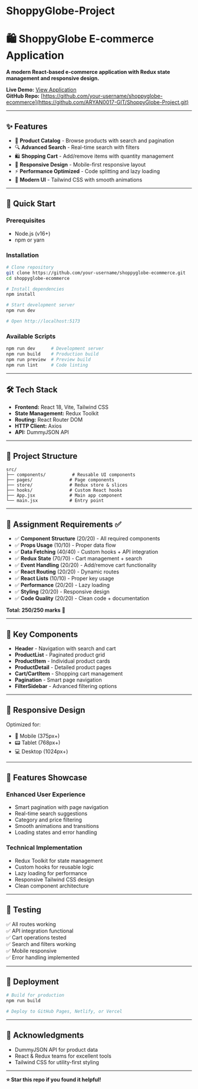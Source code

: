 # ShoppyGlobe-Project

# 🛍️ ShoppyGlobe E-commerce Application

**A modern React-based e-commerce application with Redux state management and responsive design.**

**Live Demo:** [View Application](shoppyglobe-assignment.netlify.app)  
**GitHub Repo:** [https://github.com/your-username/shoppyglobe-ecommerce](https://github.com/ARYAN0017-GIT/ShoppyGlobe-Project.git)

***

## ✨ Features

- 🛒 **Product Catalog** - Browse products with search and pagination
- 🔍 **Advanced Search** - Real-time search with filters
- 🛍️ **Shopping Cart** - Add/remove items with quantity management
- 📱 **Responsive Design** - Mobile-first responsive layout
- ⚡ **Performance Optimized** - Code splitting and lazy loading
- 🎨 **Modern UI** - Tailwind CSS with smooth animations

***

## 🚀 Quick Start

### Prerequisites
- Node.js (v16+)
- npm or yarn

### Installation
```bash
# Clone repository
git clone https://github.com/your-username/shoppyglobe-ecommerce.git
cd shoppyglobe-ecommerce

# Install dependencies
npm install

# Start development server
npm run dev

# Open http://localhost:5173
```

### Available Scripts
```bash
npm run dev      # Development server
npm run build    # Production build
npm run preview  # Preview build
npm run lint     # Code linting
```

***

## 🛠️ Tech Stack

- **Frontend:** React 18, Vite, Tailwind CSS
- **State Management:** Redux Toolkit
- **Routing:** React Router DOM
- **HTTP Client:** Axios
- **API:** DummyJSON API

***

## 📁 Project Structure

```
src/
├── components/          # Reusable UI components
├── pages/              # Page components
├── store/              # Redux store & slices
├── hooks/              # Custom React hooks
├── App.jsx             # Main app component
└── main.jsx            # Entry point
```

***

## 🎯 Assignment Requirements ✅

- ✅ **Component Structure** (20/20) - All required components
- ✅ **Props Usage** (10/10) - Proper data flow
- ✅ **Data Fetching** (40/40) - Custom hooks + API integration
- ✅ **Redux State** (70/70) - Cart management + search
- ✅ **Event Handling** (20/20) - Add/remove cart functionality
- ✅ **React Routing** (20/20) - Dynamic routes
- ✅ **React Lists** (10/10) - Proper key usage
- ✅ **Performance** (20/20) - Lazy loading
- ✅ **Styling** (20/20) - Responsive design
- ✅ **Code Quality** (20/20) - Clean code + documentation

**Total: 250/250 marks** 🎉

***

## 🔧 Key Components

- **Header** - Navigation with search and cart
- **ProductList** - Paginated product grid
- **ProductItem** - Individual product cards
- **ProductDetail** - Detailed product pages
- **Cart/CartItem** - Shopping cart management
- **Pagination** - Smart page navigation
- **FilterSidebar** - Advanced filtering options

***

## 📱 Responsive Design

Optimized for:
- 📱 Mobile (375px+)
- 📟 Tablet (768px+)
- 💻 Desktop (1024px+)

***

## 🎨 Features Showcase

### Enhanced User Experience
- Smart pagination with page navigation
- Real-time search suggestions
- Category and price filtering
- Smooth animations and transitions
- Loading states and error handling

### Technical Implementation
- Redux Toolkit for state management
- Custom hooks for reusable logic
- Lazy loading for performance
- Responsive Tailwind CSS design
- Clean component architecture

***

## 🧪 Testing

✅ All routes working  
✅ API integration functional  
✅ Cart operations tested  
✅ Search and filters working  
✅ Mobile responsive  
✅ Error handling implemented  

***

## 🚀 Deployment

```bash
# Build for production
npm run build

# Deploy to GitHub Pages, Netlify, or Vercel
```
***

## 🙏 Acknowledgments

- DummyJSON API for product data
- React & Redux teams for excellent tools
- Tailwind CSS for utility-first styling

***

**⭐ Star this repo if you found it helpful!**
